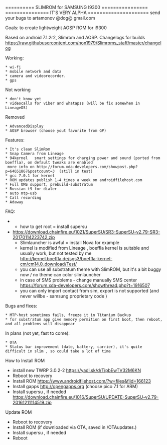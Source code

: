 ========== SLIMROM for SAMSUNG I9300 ================
=============== IT'S VERY ALPHA =====================
send your bugs to artamonov @dog@ gmail.com

Goals: to create lightweight AOSP ROM for i9300

Based on android 7.1.2r2, Slimrom and AOSP. 
Changelogs for builds https://raw.githubusercontent.com/non1979/Slimroms_staff/master/changelog

Working:

	* wi-fi
	* mobile network and data 
	* camera and videorecorder.
	* gps 
	
Not working 

	* don't know yet
	* videocalls for viber and whatapss (will be fix somewhen in LineageOS)
	
Removed 

	* AdvancedDisplay
	* AOSP browser (choose yout favorite from GP)
	
Features:

	* It's clean SlimRom
	* Snap Camera from Lineage
	* 94kernel   smart settings for charging power and sound (ported from boeffla), on default tweaks are enabled 
	 more info on http://forum.xda-developers.com/showpost.php?p=64651867&postcount=3  (still in test)
	* gcc 7.0.1 for kernel
	* ROM updates publish 1-4 times a week on androidfilehost.com 
	* Full OMS support, prebuild-substratum
	* Russian t9 for dialer 
	* auto mtp-usb 
	* Call recording
	* Adaway
	

FAQ:

-	* how to get root = install supersu
 -	https://download.chainfire.eu/1021/SuperSU/SR3-SuperSU-v2.79-SR3-20170114223742.zip  
	* Slimlauncher is awful = install Nova for example 
	* kernel is modified from Lineage , boeffla kernel is suitable and usually work, but not tested by me
	http://kernel.boeffla.de/sgs3/boeffla-kernel-cm/cm14.0_download/Test/
	* you can use all substratum theme with SlimROM, but it's a bit buggy now / no theme can color slimlauncher
	* in case of SMS problems - change manually SMS center  https://forum.xda-developers.com/showthread.php?t=1916507
	* you can only import contact from sim, export is not supported (and never willbe - samsung proprietary code )

Bugs and fixes:

	* MTP-host sometimes fails, freeze it in Titanium Backup 
	* for substratum app give memory permition on first boot, then reboot, and all problems will disappear  

In plans (not yet, fast to come):

	* OTA
	* Status bar improvement (date, battery, carrier), it's quite difficult in slim , so could take a lot of time  
	
	
How to Install ROM

- install new TWRP 3.0.2-2 https://yadi.sk/d/TipbEwTV32M6KN
- Reboot to recovery
- Install ROM  https://www.androidfilehost.com/?w=files&flid=166123
- Install gapps http://opengapps.org (choose pico 7.1 for ARM)
- Install supersu , if needed https://download.chainfire.eu/1016/SuperSU/UPDATE-SuperSU-v2.79-20161211114519.zip 

Update ROM

- Reboot to recovery
- Install ROM (if downloaded via OTA, saved in /OTAupdates.)
- Install supersu , if needed
- Reboot
